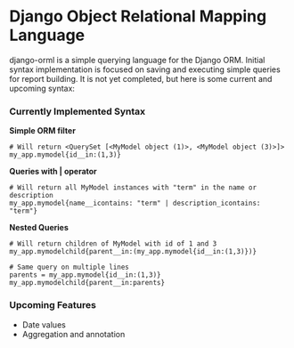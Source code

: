 # Django Object Relational Mapping Language

django-orml is a simple querying language for the Django ORM. Initial syntax implementation is focused on saving and executing simple queries for report building. It is not yet completed, but here is some current and upcoming syntax:

### Currently Implemented Syntax

**Simple ORM filter**
```
# Will return <QuerySet [<MyModel object (1)>, <MyModel object (3)>]>
my_app.mymodel{id__in:(1,3)}
```

**Queries with | operator**
```
# Will return all MyModel instances with "term" in the name or description
my_app.mymodel{name__icontains: "term" | description_icontains: "term"}
```

**Nested Queries**
```
# Will return children of MyModel with id of 1 and 3
my_app.mymodelchild{parent__in:(my_app.mymodel{id__in:(1,3)})}
```

```
# Same query on multiple lines
parents = my_app.mymodel{id__in:(1,3)}
my_app.mymodelchild{parent__in:parents}
```

### Upcoming Features

* Date values
* Aggregation and annotation
